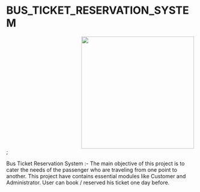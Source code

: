 # BUS_TICKET_RESERVATION_SYSTEM


<img src="https://user-images.githubusercontent.com/105925554/202095032-27388632-691a-4469-91b2-be40ed2fc4d7.png" style= "width:300px;margin-left:200px;">;


Bus Ticket Reservation System :- The main objective of this project is to cater the needs of the passenger who are traveling from one point to another. This project have contains essential modules like Customer and Administrator. User can book / reserved his ticket one day before.
